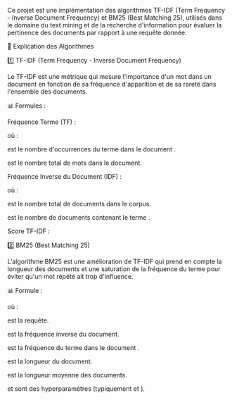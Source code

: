 Ce projet est une implémentation des algorithmes TF-IDF (Term Frequency - Inverse Document Frequency) et BM25 (Best Matching 25), utilisés dans le domaine du text mining et de la recherche d'information pour évaluer la pertinence des documents par rapport à une requête donnée.

📖 Explication des Algorithmes

1️⃣ TF-IDF (Term Frequency - Inverse Document Frequency)

Le TF-IDF est une métrique qui mesure l'importance d'un mot dans un document en fonction de sa fréquence d'apparition et de sa rareté dans l'ensemble des documents.

📊 Formules :

Fréquence Terme (TF) :



où :

 est le nombre d'occurrences du terme  dans le document .

 est le nombre total de mots dans le document.

Fréquence Inverse du Document (IDF) :



où :

 est le nombre total de documents dans le corpus.

 est le nombre de documents contenant le terme .

Score TF-IDF :



2️⃣ BM25 (Best Matching 25)

L'algorithme BM25 est une amélioration de TF-IDF qui prend en compte la longueur des documents et une saturation de la fréquence du terme pour éviter qu'un mot répété ait trop d'influence.

📊 Formule :



où :

 est la requête.

 est la fréquence inverse du document.

 est la fréquence du terme  dans le document .

 est la longueur du document.

 est la longueur moyenne des documents.

 et  sont des hyperparamètres (typiquement  et ).

